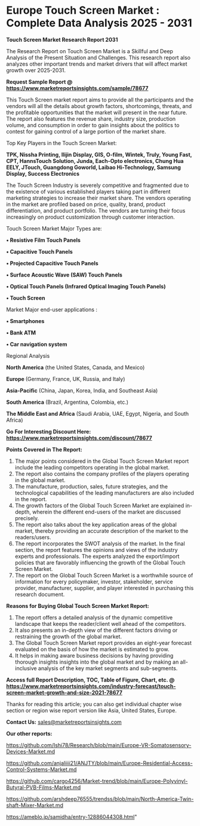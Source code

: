  # Europe Touch Screen Market : Complete Data Analysis 2025 - 2031

<strong>Touch Screen Market Research Report 2031</strong>

The Research Report on Touch Screen Market is a Skillful and Deep Analysis of the Present Situation and Challenges. This research report also analyzes other important trends and market drivers that will affect market growth over 2025-2031.

<strong>Request Sample Report @ <a href=https://www.marketreportsinsights.com/sample/78677>https://www.marketreportsinsights.com/sample/78677</a></strong>

This Touch Screen market report aims to provide all the participants and the vendors will all the details about growth factors, shortcomings, threats, and the profitable opportunities that the market will present in the near future. The report also features the revenue share, industry size, production volume, and consumption in order to gain insights about the politics to contest for gaining control of a large portion of the market share.

Top Key Players in the Touch Screen Market:

<strong>TPK, Nissha Printing, Ilijin Display, GIS, O-film, Wintek, Truly, Young Fast, CPT, HannsTouch Solution, Junda, Each-Opto electronics, Chung Hua EELY, JTouch, Guangdong Goworld, Laibao Hi-Technology, Samsung Display, Success Electronics</strong>

The Touch Screen Industry is severely competitive and fragmented due to the existence of various established players taking part in different marketing strategies to increase their market share. The vendors operating in the market are profiled based on price, quality, brand, product differentiation, and product portfolio. The vendors are turning their focus increasingly on product customization through customer interaction.

Touch Screen Market Major Types are:

<strong>• Resistive Film Touch Panels

• Capacitive Touch Panels

• Projected Capacitive Touch Panels

• Surface Acoustic Wave (SAW) Touch Panels

• Optical Touch Panels (Infrared Optical Imaging Touch Panels)

• Touch Screen</strong>

Market Major end-user applications :

<strong>• Smartphones

• Bank ATM

• Car navigation system</strong>

Regional Analysis

</u><strong><b>North America</b></strong> (the United States, Canada, and Mexico)

<strong><b>Europe </b></strong>(Germany, France, UK, Russia, and Italy)

<strong><b>Asia-Pacific</b></strong> (China, Japan, Korea, India, and Southeast Asia)

<strong><b>South America</b></strong> (Brazil, Argentina, Colombia, etc.)

<strong><b>The Middle East and Africa</b></strong> (Saudi Arabia, UAE, Egypt, Nigeria, and South Africa)

<strong>Go For Interesting Discount Here: <a href=https://www.marketreportsinsights.com/discount/78677>https://www.marketreportsinsights.com/discount/78677</a></strong>

<strong>Points Covered in The Report:</strong>
<ol>
  <li>The major points considered in the Global Touch Screen Market report include the leading competitors operating in the global market.</li>
  <li>The report also contains the company profiles of the players operating in the global market.</li>
  <li>The manufacture, production, sales, future strategies, and the technological capabilities of the leading manufacturers are also included in the report.</li>
  <li>The growth factors of the Global Touch Screen Market are explained in-depth, wherein the different end-users of the market are discussed precisely.</li>
  <li>The report also talks about the key application areas of the global market, thereby providing an accurate description of the market to the readers/users.</li>
  <li>The report incorporates the SWOT analysis of the market. In the final section, the report features the opinions and views of the industry experts and professionals. The experts analyzed the export/import policies that are favorably influencing the growth of the Global Touch Screen Market.</li>
  <li>The report on the Global Touch Screen Market is a worthwhile source of information for every policymaker, investor, stakeholder, service provider, manufacturer, supplier, and player interested in purchasing this research document.</li>
</ol>
<strong>Reasons for Buying Global Touch Screen Market Report:</strong>

<ol>
  <li>The report offers a detailed analysis of the dynamic competitive landscape that keeps the reader/client well ahead of the competitors.</li>
  <li>It also presents an in-depth view of the different factors driving or restraining the growth of the global market.</li>
  <li>The Global Touch Screen Market report provides an eight-year forecast evaluated on the basis of how the market is estimated to grow.</li>
  <li>It helps in making aware business decisions by having providing thorough insights insights into the global market and by making an all-inclusive analysis of the key market segments and sub-segments.</li>
</ol>
<strong>Access full Report Description, TOC, Table of Figure, Chart, etc. @ <a href=https://www.marketreportsinsights.com/industry-forecast/touch-screen-market-growth-and-size-2021-78677>https://www.marketreportsinsights.com/industry-forecast/touch-screen-market-growth-and-size-2021-78677</a></strong>


Thanks for reading this article; you can also get individual chapter wise section or region wise report version like Asia, United States, Europe.

<strong>Contact Us:</strong>
sales@marketreportsinsights.com

<strong>Our other reports:</strong>

<a href=https://github.com/Ishi78/Research/blob/main/Europe-VR-Somatosensory-Devices-Market.md>https://github.com/Ishi78/Research/blob/main/Europe-VR-Somatosensory-Devices-Market.md</a>

<a href=https://github.com/anjaliiii21/ANJTY/blob/main/Europe-Residential-Access-Control-Systems-Market.md>https://github.com/anjaliiii21/ANJTY/blob/main/Europe-Residential-Access-Control-Systems-Market.md</a>

<a href=https://github.com/cargo4256/Market-trend/blob/main/Europe-Polyvinyl-Butyral-PVB-Films-Market.md>https://github.com/cargo4256/Market-trend/blob/main/Europe-Polyvinyl-Butyral-PVB-Films-Market.md</a>

<a href=https://github.com/arshdeep76555/trendss/blob/main/North-America-Twin-shaft-Mixer-Market.md>https://github.com/arshdeep76555/trendss/blob/main/North-America-Twin-shaft-Mixer-Market.md</a>

<a href=https://ameblo.jp/samidha/entry-12886044308.html>https://ameblo.jp/samidha/entry-12886044308.html</a>"
